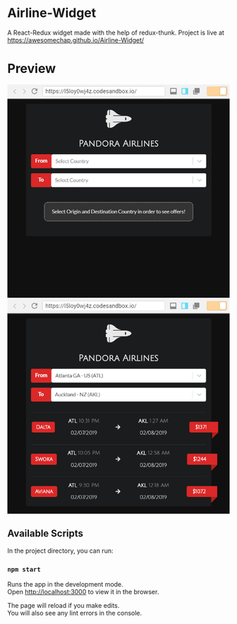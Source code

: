 # Airline-Widget
A React-Redux widget made with the help of redux-thunk.
Project is live at https://awesomechap.github.io/Airline-Widget/

# Preview

![alt text](public/images/image1.png "Input File")   
![alt text](public/images/image2.png "Input File")   

## Available Scripts

In the project directory, you can run:

### `npm start`

Runs the app in the development mode.<br>
Open [http://localhost:3000](http://localhost:3000) to view it in the browser.

The page will reload if you make edits.<br>
You will also see any lint errors in the console.
